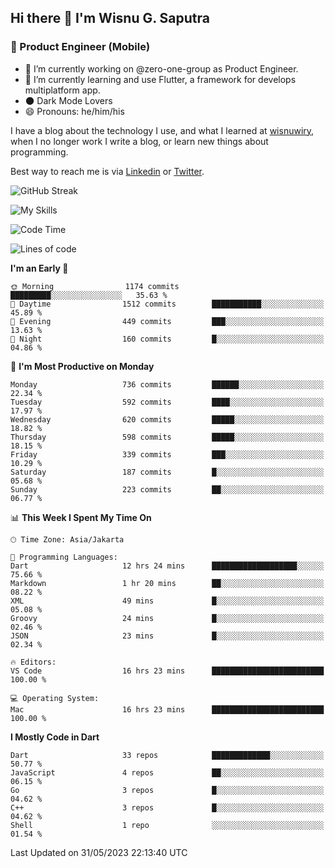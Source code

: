 ## Hi there 👋 I'm Wisnu G. Saputra

### :mobile_phone_off: Product Engineer (Mobile)

- 🔭 I’m currently working on @zero-one-group as Product Engineer.
- 🌱 I’m currently learning and use Flutter, a framework for develops multiplatform app.
- 🌑 Dark Mode Lovers
- 😄 Pronouns: he/him/his

I have a blog about the technology I use, and what I learned at [wisnuwiry](https://wisnuwiry.space/), when I no longer work I write a blog, or learn new things about programming.

Best way to reach me is via [Linkedin](https://www.linkedin.com/in/wisnu-saputra/) or [Twitter](https://twitter.com/wisnuwiry).

![GitHub Streak](https://streak-stats.demolab.com?user=wisnuwiry&theme=dark&hide_border=true)

![My Skills](https://skillicons.dev/icons?i=dart,flutter,kotlin,swift,go,js,css,neovim,git,linux&perline=5)

<!--START_SECTION:waka-->
![Code Time](http://img.shields.io/badge/Code%20Time-490%20hrs%2046%20mins-blue)

![Lines of code](https://img.shields.io/badge/From%20Hello%20World%20I%27ve%20Written-4.6%20million%20lines%20of%20code-blue)

**I'm an Early 🐤** 

```text
🌞 Morning                1174 commits        █████████░░░░░░░░░░░░░░░░   35.63 % 
🌆 Daytime                1512 commits        ███████████░░░░░░░░░░░░░░   45.89 % 
🌃 Evening                449 commits         ███░░░░░░░░░░░░░░░░░░░░░░   13.63 % 
🌙 Night                  160 commits         █░░░░░░░░░░░░░░░░░░░░░░░░   04.86 % 
```
📅 **I'm Most Productive on Monday** 

```text
Monday                   736 commits         ██████░░░░░░░░░░░░░░░░░░░   22.34 % 
Tuesday                  592 commits         ████░░░░░░░░░░░░░░░░░░░░░   17.97 % 
Wednesday                620 commits         █████░░░░░░░░░░░░░░░░░░░░   18.82 % 
Thursday                 598 commits         █████░░░░░░░░░░░░░░░░░░░░   18.15 % 
Friday                   339 commits         ███░░░░░░░░░░░░░░░░░░░░░░   10.29 % 
Saturday                 187 commits         █░░░░░░░░░░░░░░░░░░░░░░░░   05.68 % 
Sunday                   223 commits         ██░░░░░░░░░░░░░░░░░░░░░░░   06.77 % 
```


📊 **This Week I Spent My Time On** 

```text
🕑︎ Time Zone: Asia/Jakarta

💬 Programming Languages: 
Dart                     12 hrs 24 mins      ███████████████████░░░░░░   75.66 % 
Markdown                 1 hr 20 mins        ██░░░░░░░░░░░░░░░░░░░░░░░   08.22 % 
XML                      49 mins             █░░░░░░░░░░░░░░░░░░░░░░░░   05.08 % 
Groovy                   24 mins             █░░░░░░░░░░░░░░░░░░░░░░░░   02.46 % 
JSON                     23 mins             █░░░░░░░░░░░░░░░░░░░░░░░░   02.34 % 

🔥 Editors: 
VS Code                  16 hrs 23 mins      █████████████████████████   100.00 % 

💻 Operating System: 
Mac                      16 hrs 23 mins      █████████████████████████   100.00 % 
```

**I Mostly Code in Dart** 

```text
Dart                     33 repos            █████████████░░░░░░░░░░░░   50.77 % 
JavaScript               4 repos             ██░░░░░░░░░░░░░░░░░░░░░░░   06.15 % 
Go                       3 repos             █░░░░░░░░░░░░░░░░░░░░░░░░   04.62 % 
C++                      3 repos             █░░░░░░░░░░░░░░░░░░░░░░░░   04.62 % 
Shell                    1 repo              ░░░░░░░░░░░░░░░░░░░░░░░░░   01.54 % 
```




 Last Updated on 31/05/2023 22:13:40 UTC
<!--END_SECTION:waka-->
